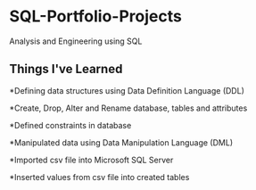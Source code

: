 # SQL-Portfolio-Projects
Analysis and Engineering using SQL

## Things I've Learned

*Defining data structures using Data Definition Language (DDL) 

*Create, Drop, Alter and Rename database, tables and attributes 

*Defined constraints in database

*Manipulated data using Data Manipulation Language (DML)

*Imported csv file into Microsoft SQL Server

*Inserted values from csv file into created tables
